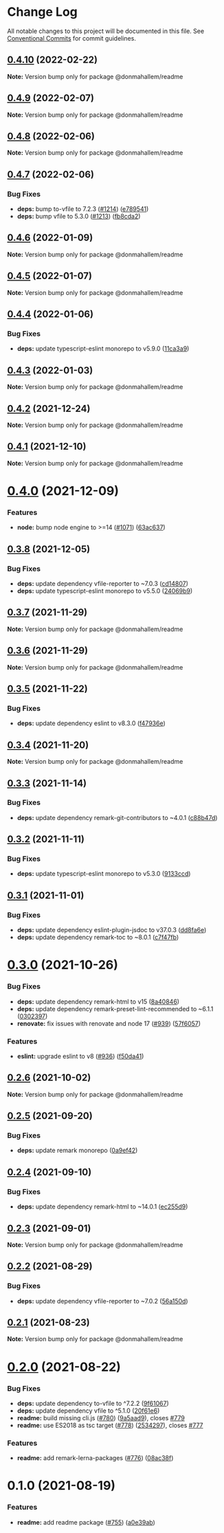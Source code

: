 # Change Log

All notable changes to this project will be documented in this file.
See [Conventional Commits](https://conventionalcommits.org) for commit guidelines.

## [0.4.10](https://github.com/donmahallem/js-libs/compare/@donmahallem/readme@0.4.9...@donmahallem/readme@0.4.10) (2022-02-22)

**Note:** Version bump only for package @donmahallem/readme





## [0.4.9](https://github.com/donmahallem/js-libs/compare/@donmahallem/readme@0.4.8...@donmahallem/readme@0.4.9) (2022-02-07)

**Note:** Version bump only for package @donmahallem/readme





## [0.4.8](https://github.com/donmahallem/js-libs/compare/@donmahallem/readme@0.4.7...@donmahallem/readme@0.4.8) (2022-02-06)

**Note:** Version bump only for package @donmahallem/readme





## [0.4.7](https://github.com/donmahallem/js-libs/compare/@donmahallem/readme@0.4.6...@donmahallem/readme@0.4.7) (2022-02-06)


### Bug Fixes

* **deps:** bump to-vfile to 7.2.3 ([#1214](https://github.com/donmahallem/js-libs/issues/1214)) ([e789541](https://github.com/donmahallem/js-libs/commit/e78954148e3347dd2f2a232a87b274e22854a790))
* **deps:** bump vfile to 5.3.0 ([#1213](https://github.com/donmahallem/js-libs/issues/1213)) ([fb8cda2](https://github.com/donmahallem/js-libs/commit/fb8cda2ef43878f29970d2637b5c947b08b5e494))





## [0.4.6](https://github.com/donmahallem/js-libs/compare/@donmahallem/readme@0.4.5...@donmahallem/readme@0.4.6) (2022-01-09)

**Note:** Version bump only for package @donmahallem/readme





## [0.4.5](https://github.com/donmahallem/js-libs/compare/@donmahallem/readme@0.4.4...@donmahallem/readme@0.4.5) (2022-01-07)

**Note:** Version bump only for package @donmahallem/readme





## [0.4.4](https://github.com/donmahallem/js-libs/compare/@donmahallem/readme@0.4.3...@donmahallem/readme@0.4.4) (2022-01-06)


### Bug Fixes

* **deps:** update typescript-eslint monorepo to v5.9.0 ([11ca3a9](https://github.com/donmahallem/js-libs/commit/11ca3a9b04bf53277e01c899354898d6986c7985))





## [0.4.3](https://github.com/donmahallem/js-libs/compare/@donmahallem/readme@0.4.2...@donmahallem/readme@0.4.3) (2022-01-03)

**Note:** Version bump only for package @donmahallem/readme





## [0.4.2](https://github.com/donmahallem/js-libs/compare/@donmahallem/readme@0.4.1...@donmahallem/readme@0.4.2) (2021-12-24)

**Note:** Version bump only for package @donmahallem/readme





## [0.4.1](https://github.com/donmahallem/js-libs/compare/@donmahallem/readme@0.4.0...@donmahallem/readme@0.4.1) (2021-12-10)

**Note:** Version bump only for package @donmahallem/readme





# [0.4.0](https://github.com/donmahallem/js-libs/compare/@donmahallem/readme@0.3.8...@donmahallem/readme@0.4.0) (2021-12-09)


### Features

* **node:** bump node engine to >=14 ([#1071](https://github.com/donmahallem/js-libs/issues/1071)) ([63ac637](https://github.com/donmahallem/js-libs/commit/63ac63722f070970e7d42062b900deaff63dffdc))





## [0.3.8](https://github.com/donmahallem/js-libs/compare/@donmahallem/readme@0.3.7...@donmahallem/readme@0.3.8) (2021-12-05)


### Bug Fixes

* **deps:** update dependency vfile-reporter to ~7.0.3 ([cd14807](https://github.com/donmahallem/js-libs/commit/cd1480744d14bcc60a6f90c295d7e923d98fd6da))
* **deps:** update typescript-eslint monorepo to v5.5.0 ([24069b9](https://github.com/donmahallem/js-libs/commit/24069b9aee9cc6364cfb5cdad2883d5937a3bce4))





## [0.3.7](https://github.com/donmahallem/js-libs/compare/@donmahallem/readme@0.3.6...@donmahallem/readme@0.3.7) (2021-11-29)

**Note:** Version bump only for package @donmahallem/readme





## [0.3.6](https://github.com/donmahallem/js-libs/compare/@donmahallem/readme@0.3.5...@donmahallem/readme@0.3.6) (2021-11-29)

**Note:** Version bump only for package @donmahallem/readme





## [0.3.5](https://github.com/donmahallem/js-libs/compare/@donmahallem/readme@0.3.4...@donmahallem/readme@0.3.5) (2021-11-22)


### Bug Fixes

* **deps:** update dependency eslint to v8.3.0 ([f47936e](https://github.com/donmahallem/js-libs/commit/f47936e1413b5fbe580e6af3269a3cbf781f50e0))





## [0.3.4](https://github.com/donmahallem/js-libs/compare/@donmahallem/readme@0.3.3...@donmahallem/readme@0.3.4) (2021-11-20)

**Note:** Version bump only for package @donmahallem/readme





## [0.3.3](https://github.com/donmahallem/js-libs/compare/@donmahallem/readme@0.3.2...@donmahallem/readme@0.3.3) (2021-11-14)


### Bug Fixes

* **deps:** update dependency remark-git-contributors to ~4.0.1 ([c88b47d](https://github.com/donmahallem/js-libs/commit/c88b47d094d21188e6c21a8726c4c7bacc222485))





## [0.3.2](https://github.com/donmahallem/js-libs/compare/@donmahallem/readme@0.3.1...@donmahallem/readme@0.3.2) (2021-11-11)


### Bug Fixes

* **deps:** update typescript-eslint monorepo to v5.3.0 ([9133ccd](https://github.com/donmahallem/js-libs/commit/9133ccd0e089a93be0ddfac41cd8c3ccf4172130))





## [0.3.1](https://github.com/donmahallem/js-libs/compare/@donmahallem/readme@0.3.0...@donmahallem/readme@0.3.1) (2021-11-01)


### Bug Fixes

* **deps:** update dependency eslint-plugin-jsdoc to v37.0.3 ([dd8fa6e](https://github.com/donmahallem/js-libs/commit/dd8fa6e3dc463891aaaaa3be8647cc785f46c282))
* **deps:** update dependency remark-toc to ~8.0.1 ([c7f47fb](https://github.com/donmahallem/js-libs/commit/c7f47fb367dce4ff8498769aac42bcccd166b160))





# [0.3.0](https://github.com/donmahallem/js-libs/compare/@donmahallem/readme@0.2.6...@donmahallem/readme@0.3.0) (2021-10-26)


### Bug Fixes

* **deps:** update dependency remark-html to v15 ([8a40846](https://github.com/donmahallem/js-libs/commit/8a4084652224b672f8737135d40a83155e217f3b))
* **deps:** update dependency remark-preset-lint-recommended to ~6.1.1 ([0302397](https://github.com/donmahallem/js-libs/commit/030239799cef87d294c959b1f8cfb51d20b18bad))
* **renovate:** fix issues with renovate and node 17 ([#939](https://github.com/donmahallem/js-libs/issues/939)) ([57f6057](https://github.com/donmahallem/js-libs/commit/57f6057542b9b7f8d70a544a37fe36bf98c859dc))


### Features

* **eslint:** upgrade eslint to v8 ([#936](https://github.com/donmahallem/js-libs/issues/936)) ([f50da41](https://github.com/donmahallem/js-libs/commit/f50da417e4a616fdc7f0969f7eeef29d7d517d49))





## [0.2.6](https://github.com/donmahallem/js-libs/compare/@donmahallem/readme@0.2.5...@donmahallem/readme@0.2.6) (2021-10-02)

**Note:** Version bump only for package @donmahallem/readme





## [0.2.5](https://github.com/donmahallem/js-libs/compare/@donmahallem/readme@0.2.4...@donmahallem/readme@0.2.5) (2021-09-20)


### Bug Fixes

* **deps:** update remark monorepo ([0a9ef42](https://github.com/donmahallem/js-libs/commit/0a9ef42bd5df594a47c19596d1aea357cba52865))





## [0.2.4](https://github.com/donmahallem/js-libs/compare/@donmahallem/readme@0.2.3...@donmahallem/readme@0.2.4) (2021-09-10)


### Bug Fixes

* **deps:** update dependency remark-html to ~14.0.1 ([ec255d9](https://github.com/donmahallem/js-libs/commit/ec255d9ea4dd495850cd881270371ca30c9217ac))





## [0.2.3](https://github.com/donmahallem/js-libs/compare/@donmahallem/readme@0.2.2...@donmahallem/readme@0.2.3) (2021-09-01)

**Note:** Version bump only for package @donmahallem/readme





## [0.2.2](https://github.com/donmahallem/js-libs/compare/@donmahallem/readme@0.2.1...@donmahallem/readme@0.2.2) (2021-08-29)


### Bug Fixes

* **deps:** update dependency vfile-reporter to ~7.0.2 ([56a150d](https://github.com/donmahallem/js-libs/commit/56a150db5020a5e44e5c0f78ce0ef11d2a0f6d90))





## [0.2.1](https://github.com/donmahallem/js-libs/compare/@donmahallem/readme@0.2.0...@donmahallem/readme@0.2.1) (2021-08-23)

**Note:** Version bump only for package @donmahallem/readme





# [0.2.0](https://github.com/donmahallem/js-libs/compare/@donmahallem/readme@0.1.0...@donmahallem/readme@0.2.0) (2021-08-22)


### Bug Fixes

* **deps:** update dependency to-vfile to ^7.2.2 ([9f61067](https://github.com/donmahallem/js-libs/commit/9f61067dce8318df5688e13c8221a0752e9f0716))
* **deps:** update dependency vfile to ^5.1.0 ([20f61e6](https://github.com/donmahallem/js-libs/commit/20f61e6522b4a5eed53cc42771955acfdc47fbda))
* **readme:** build missing cli.js ([#780](https://github.com/donmahallem/js-libs/issues/780)) ([9a5aad9](https://github.com/donmahallem/js-libs/commit/9a5aad9795e5602a3056ec6e3fa3b1167c5dbdf1)), closes [#779](https://github.com/donmahallem/js-libs/issues/779)
* **readme:** use ES2018 as tsc target ([#778](https://github.com/donmahallem/js-libs/issues/778)) ([2534297](https://github.com/donmahallem/js-libs/commit/253429731c3c1d4301c3e618d736d901e3fb51db)), closes [#777](https://github.com/donmahallem/js-libs/issues/777)


### Features

* **readme:** add remark-lerna-packages ([#776](https://github.com/donmahallem/js-libs/issues/776)) ([08ac38f](https://github.com/donmahallem/js-libs/commit/08ac38f00a3dce8d25071a21e5f4ab8b697f351b))





# 0.1.0 (2021-08-19)


### Features

* **readme:** add readme package ([#755](https://github.com/donmahallem/js-libs/issues/755)) ([a0e39ab](https://github.com/donmahallem/js-libs/commit/a0e39ab39e7c5f1225254f35494758be055e0754))

